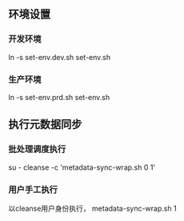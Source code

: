 ## 环境设置
### 开发环境
ln -s set-env.dev.sh set-env.sh
### 生产环境
ln -s set-env.prd.sh set-env.sh

## 执行元数据同步
### 批处理调度执行
su - cleanse -c 'metadata-sync-wrap.sh 0 1'
### 用户手工执行
以cleanse用户身份执行，
metadata-sync-wrap.sh <job-id> 1

